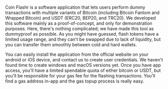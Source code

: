 Coin Flashr is a software application that lets users perform dummy transactions with multiple variants of Bitcoin (including Bitcoin Fantom and Wrapped Bitcoin) and USDT (ERC20, BEP20, and TRC20). We developed this software mainly as a proof-of-concept, and only for demonstration purposes. Here, there's nothing complicated; we have made this tool as dummyproof as possible. As you might have guessed, flash tokens have a limited usage range, and they can't be swapped due to lack of liquidity, but you can transfer them smoothly between cold and hard wallets.

You can easily install the application from the official website on your android or iOS device, and contact us to create user credentials. We haven't found time to create windows and macOS versions yet. Once you have app access, you'll have a limited spendable quota of either bitcoin or USDT, but you'll be responsible for your gas fee for the flashing transactions. You'll find a gas address in-app and the gas topup process is really easy.
